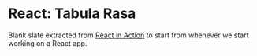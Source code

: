 # React: Tabula Rasa

Blank slate extracted from [React in Action](#) to start from whenever we start working on a React app.
